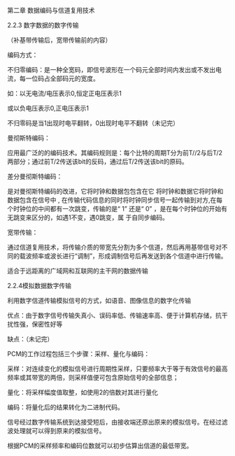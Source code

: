第二章 数据编码与信道复用技术

2.2.3 数字数据的数字传输

（补基带传输后，宽带传输前的内容）

编码方式：

不归零编码：是一种全宽码，即信号波形在一个码元全部时间内发出或不发出电流，每一位码占全部码元的宽度。

如：以无电流/电压表示0,恒定正电压表示1

或以负电压表示0,正电压表示1

不归零码是当1出现时电平翻转，0出现时电平不翻转（未记完）

曼彻斯特编码：

应用最广泛的的编码技术。其编码规则是：每个比特的周期T分为前T//2与后T/2两部分；通过前T/2传送该bit的反码，通过后T/2传送该bit的原码。

差分曼彻斯特编码：

是对曼彻斯特编码的改进，它将时钟和数据包包含在它 将时钟和数据它将时钟和数据包含在信号中 , 在传输代码信息的同时将时钟同步信号一起传输到对方,在每个时钟位的中间都有一次跳变，传输的是“ 1” 还是“ 0” ，是在每个时钟位的开始有无跳变来区分的，如遇1不变，遇0跳变，属 于自同步编码。





宽带传输：

通过信道复用技术，将传输介质的带宽先分割为多个信道，然后再用基带信号对不同的载波频率或波长进行“调制”，形成调制信号后再发送到各个信道中进行传输。

适合于远距离的广域网和互联网的主干网的数据传输

2.2.4模拟数据数字传输

利用数字信道传输模拟信号的方式，如语音、图像信息的数字化传输

优点：由于数字信号传输失真小、误码率低、传输速率高、便于计算机存储，抗干扰性强，保密性好等

缺点：（未记完）



PCM的工作过程包括三个步骤：采样、量化与编码：

采样：对连续变化的模拟信号进行周期性采样，只要频率大于等于有效信号的最高频率或其带宽的两倍，则采样值便可包含原始信号的全部信息；

量化：将采样幅度值取整，如使用2的倍数对其进行量化

编码：将量化后的结果转化为二进制代码。

信号经过数字传输系统到达接受短后，由接收端还原出原来的模拟信号。在经过滤波处理就可以得到原来的模拟信号。

根据PCM的采样频率和编码位数就可以初步估算出信道的最低带宽。